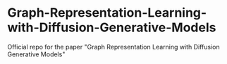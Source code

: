 # Graph-Representation-Learning-with-Diffusion-Generative-Models
Official repo for the paper "Graph Representation Learning with Diffusion Generative Models"
